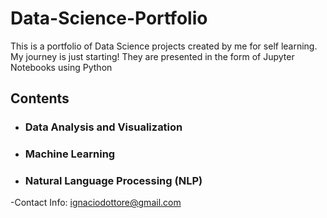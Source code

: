 # Data-Science-Portfolio
This is a portfolio of Data Science projects created by me for self learning. My journey is just starting!
They are presented in the form of Jupyter Notebooks using Python

## Contents

- ### Data Analysis and Visualization 

- ### Machine Learning 

- ### Natural Language Processing (NLP)



-Contact Info: ignaciodottore@gmail.com



